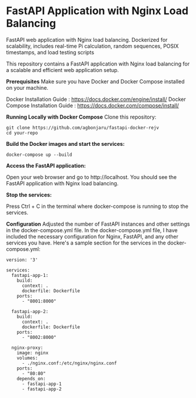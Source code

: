 # FastAPI Application with Nginx Load Balancing
FastAPI web application with Nginx load balancing. Dockerized for scalability, includes real-time Pi calculation, random sequences, POSIX timestamps, and load testing scripts


This repository contains a FastAPI application with Nginx load balancing for a scalable and efficient web application setup.

**Prerequisites**
Make sure you have Docker and Docker Compose installed on your machine.

Docker Installation Guide : https://docs.docker.com/engine/install/
Docker Compose Installation Guide : https://docs.docker.com/compose/install/

**Running Locally with Docker Compose**
Clone this repository:

```
git clone https://github.com/agbonjaru/fastapi-docker-rejv
cd your-repo
``` 

**Build the Docker images and start the services:**
```
docker-compose up --build
```

**Access the FastAPI application:**

Open your web browser and go to http://localhost. You should see the FastAPI application with Nginx load balancing.

**Stop the services:**

Press Ctrl + C in the terminal where docker-compose is running to stop the services.

**Configuration**
Adjusted the number of FastAPI instances and other settings in the docker-compose.yml file.
In the docker-compose.yml file, I have included the necessary configuration for Nginx, FastAPI, and any other services you have. Here's a sample section for the services in the docker-compose.yml:

```
version: '3'

services:
  fastapi-app-1:
    build:
      context: .
      dockerfile: Dockerfile
    ports:
      - "8001:8000"

  fastapi-app-2:
    build:
      context: .
      dockerfile: Dockerfile
    ports:
      - "8002:8000"

  nginx-proxy:
    image: nginx
    volumes:
      - ./nginx.conf:/etc/nginx/nginx.conf
    ports:
      - "80:80"
    depends_on:
      - fastapi-app-1
      - fastapi-app-2
```

